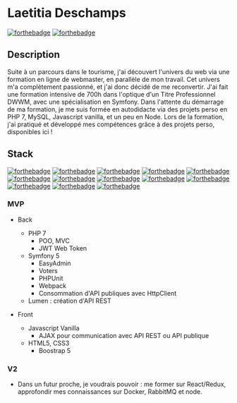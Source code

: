 # Laetitia Deschamps
[![forthebadge](https://img.shields.io/badge/LinkedIn-0077B5?style=for-the-badge&logo=linkedin&logoColor=white)](https://www.linkedin.com/in/laetitiadeschamps/)  [![forthebadge](https://img.shields.io/badge/GitHub-100000?style=for-the-badge&logo=github&logoColor=white)](http://forthebadge.com)



## Description
Suite à un parcours dans le tourisme, j'ai découvert l'univers du web via une formation en ligne de webmaster, en parallèle de mon travail. Cet univers m'a complètement passionné, et j'ai donc décidé de me reconvertir. J'ai fait une formation intensive de 700h dans l'optique d'un Titre Professionnel DWWM, avec une spécialisation en Symfony.
Dans l'attente du démarrage de ma formation, je me suis formée en autodidacte via des projets perso en PHP 7, MySQL, Javascript vanilla, et un peu en Node.
Lors de la formation, j'ai pratiqué et développé mes compétences grâce à des projets perso, disponibles ici !

## Stack 
[![forthebadge](https://img.shields.io/badge/Symfony-000000?style=for-the-badge&logo=Symfony&logoColor=white)](http://forthebadge.com)
[![forthebadge](https://img.shields.io/badge/PHP-777BB4?style=for-the-badge&logo=php&logoColor=white)](http://forthebadge.com)
[![forthebadge](https://img.shields.io/badge/HTML5-E34F26?style=for-the-badge&logo=html5&logoColor=white)](http://forthebadge.com)
[![forthebadge](https://img.shields.io/badge/CSS3-1572B6?style=for-the-badge&logo=css3&logoColor=white)](http://forthebadge.com)
[![forthebadge](https://img.shields.io/badge/JavaScript-F7DF1E?style=for-the-badge&logo=javascript&logoColor=black)](http://forthebadge.com)
[![forthebadge](https://img.shields.io/badge/PHP-777BB4?style=for-the-badge&logo=php&logoColor=white)](http://forthebadge.com)
[![forthebadge](https://img.shields.io/badge/Leaflet-199900?style=for-the-badge&logo=Leaflet&logoColor=white)](http://forthebadge.com)
[![forthebadge](https://img.shields.io/badge/json-5E5C5C?style=for-the-badge&logo=json&logoColor=white)](http://forthebadge.com)
[![forthebadge](https://img.shields.io/badge/MySQL-00000F?style=for-the-badge&logo=mysql&logoColor=white)](http://forthebadge.com)
[![forthebadge](https://img.shields.io/badge/Bootstrap-563D7C?style=for-the-badge&logo=bootstrap&logoColor=white)](http://forthebadge.com)
[![forthebadge](https://img.shields.io/badge/Bootstrap-563D7C?style=for-the-badge&logo=bootstrap&logoColor=white)](http://forthebadge.com)
[![forthebadge](https://img.shields.io/badge/Git-F05032?style=for-the-badge&logo=git&logoColor=white)](http://forthebadge.com)
[![forthebadge](https://img.shields.io/badge/Insomnia-5849be?style=for-the-badge&logo=Insomnia&logoColor=white)](http://forthebadge.com)
### MVP
- Back 
    - PHP 7
        -  POO, MVC
        - JWT Web Token
    - Symfony 5
        - EasyAdmin
        - Voters
        - PHPUnit
        - Webpack
        - Consommation d'API publiques avec HttpClient
    - Lumen : création d'API REST

- Front
    - Javascript Vanilla
        - AJAX pour communication avec API REST ou API publique
    - HTML5, CSS3
        - Boostrap 5


### V2
- Dans un futur proche, je voudrais pouvoir : me former sur React/Redux, approfondir mes connaissances sur Docker, RabbitMQ et node.



